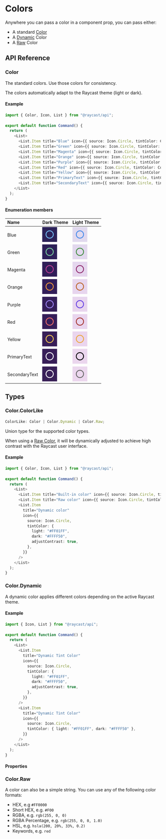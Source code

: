 # Colors

Anywhere you can pass a color in a component prop, you can pass either:

- A standard [Color](#color)
- A [Dynamic](#color.dynamic) Color
- A [Raw](#color.raw) Color

## API Reference

### Color

The standard colors. Use those colors for consistency.

The colors automatically adapt to the Raycast theme (light or dark).

#### Example

```typescript
import { Color, Icon, List } from "@raycast/api";

export default function Command() {
  return (
    <List>
      <List.Item title="Blue" icon={{ source: Icon.Circle, tintColor: Color.Blue }} />
      <List.Item title="Green" icon={{ source: Icon.Circle, tintColor: Color.Green }} />
      <List.Item title="Magenta" icon={{ source: Icon.Circle, tintColor: Color.Magenta }} />
      <List.Item title="Orange" icon={{ source: Icon.Circle, tintColor: Color.Orange }} />
      <List.Item title="Purple" icon={{ source: Icon.Circle, tintColor: Color.Purple }} />
      <List.Item title="Red" icon={{ source: Icon.Circle, tintColor: Color.Red }} />
      <List.Item title="Yellow" icon={{ source: Icon.Circle, tintColor: Color.Yellow }} />
      <List.Item title="PrimaryText" icon={{ source: Icon.Circle, tintColor: Color.PrimaryText }} />
      <List.Item title="SecondaryText" icon={{ source: Icon.Circle, tintColor: Color.SecondaryText }} />
    </List>
  );
}
```

#### Enumeration members

| Name          | Dark Theme                                               | Light Theme                                         |
| :------------ | :------------------------------------------------------- | :-------------------------------------------------- |
| Blue          | ![](../../.gitbook/assets/color-dark-blue.png)           | ![](../../.gitbook/assets/color-blue.png)           |
| Green         | ![](../../.gitbook/assets/color-dark-green.png)          | ![](../../.gitbook/assets/color-green.png)          |
| Magenta       | ![](../../.gitbook/assets/color-dark-magenta.png)        | ![](../../.gitbook/assets/color-magenta.png)        |
| Orange        | ![](../../.gitbook/assets/color-dark-orange.png)         | ![](../../.gitbook/assets/color-orange.png)         |
| Purple        | ![](../../.gitbook/assets/color-dark-purple.png)         | ![](../../.gitbook/assets/color-purple.png)         |
| Red           | ![](../../.gitbook/assets/color-dark-red.png)            | ![](../../.gitbook/assets/color-red.png)            |
| Yellow        | ![](../../.gitbook/assets/color-dark-yellow.png)         | ![](../../.gitbook/assets/color-yellow.png)         |
| PrimaryText   | ![](../../.gitbook/assets/color-dark-primary-text.png)   | ![](../../.gitbook/assets/color-primary-text.png)   |
| SecondaryText | ![](../../.gitbook/assets/color-dark-secondary-text.png) | ![](../../.gitbook/assets/color-secondary-text.png) |

## Types

### Color.ColorLike

```typescript
ColorLike: Color | Color.Dynamic | Color.Raw;
```

Union type for the supported color types.

When using a [Raw Color](#color.raw), it will be dynamically adjusted to achieve high contrast with the Raycast user interface.

#### Example

```typescript
import { Color, Icon, List } from "@raycast/api";

export default function Command() {
  return (
    <List>
      <List.Item title="Built-in color" icon={{ source: Icon.Circle, tintColor: Color.Red }} />
      <List.Item title="Raw color" icon={{ source: Icon.Circle, tintColor: "#FF0000" }} />
      <List.Item
        title="Dynamic color"
        icon={{
          source: Icon.Circle,
          tintColor: {
            light: "#FF01FF",
            dark: "#FFFF50",
            adjustContrast: true,
          },
        }}
      />
    </List>
  );
}
```

### Color.Dynamic

A dynamic color applies different colors depending on the active Raycast theme.

#### Example

```typescript
import { Icon, List } from "@raycast/api";

export default function Command() {
  return (
    <List>
      <List.Item
        title="Dynamic Tint Color"
        icon={{
          source: Icon.Circle,
          tintColor: {
            light: "#FF01FF",
            dark: "#FFFF50",
            adjustContrast: true,
          },
        }}
      />
      <List.Item
        title="Dynamic Tint Color"
        icon={{
          source: Icon.Circle,
          tintColor: { light: "#FF01FF", dark: "#FFFF50" },
        }}
      />
    </List>
  );
}
```

#### Properties

<InterfaceTableFromJSDoc name="Color.Dynamic" />

### Color.Raw

A color can also be a simple string. You can use any of the following color formats:

- HEX, e.g `#FF0000`
- Short HEX, e.g. `#F00`
- RGBA, e.g. `rgb(255, 0, 0)`
- RGBA Percentage, e.g. `rgb(255, 0, 0, 1.0)`
- HSL, e.g. `hsla(200, 20%, 33%, 0.2)`
- Keywords, e.g. `red`
